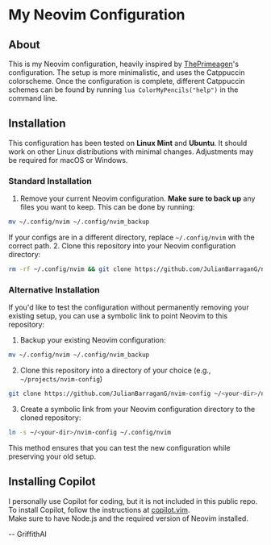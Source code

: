 # My Neovim Configuration

## About
This is my Neovim configuration, heavily inspired by [ThePrimeagen](https://github.com/theprimeagen)'s configuration.
The setup is more minimalistic, and uses the Catppuccin colorscheme. 
Once the configuration is complete, different Catppuccin schemes can be found by running `lua ColorMyPencils("help")` in the command line.

## Installation
This configuration has been tested on **Linux Mint** and **Ubuntu**. It should work on other Linux distributions with minimal changes. Adjustments may be required for macOS or Windows.

### Standard Installation
1. Remove your current Neovim configuration. **Make sure to back up** any files you want to keep. This can be done by running:
```bash
mv ~/.config/nvim ~/.config/nvim_backup
```
If your configs are in a different directory, replace `~/.config/nvim` with the correct path.
2. Clone this repository into your Neovim configuration directory:
```bash
rm -rf ~/.config/nvim && git clone https://github.com/JulianBarraganG/nvim-config ~/.config/nvim
```
### Alternative Installation
If you'd like to test the configuration without permanently removing your existing setup, you can use a symbolic link to point Neovim to this repository:
1. Backup your existing Neovim configuration:
```bash
mv ~/.config/nvim ~/.config/nvim_backup
```
2. Clone this repository into a directory of your choice (e.g., `~/projects/nvim-config`)
```bash
git clone https://github.com/JulianBarraganG/nvim-config ~/<your-dir>/nvim-config
```
3. Create a symbolic link from your Neovim configuration directory to the cloned repository:
```bash
ln -s ~/<your-dir>/nvim-config ~/.config/nvim
```

This method ensures that you can test the new configuration while preserving your old setup.

## Installing Copilot
I personally use Copilot for coding, but it is not included in this public repo.  
To install Copilot, follow the instructions at [copilot.vim](https://github.com/github/copilot.vim).  
Make sure to have Node.js and the required version of Neovim installed.

<div style="text-align": right">-- GriffithAI </div>


